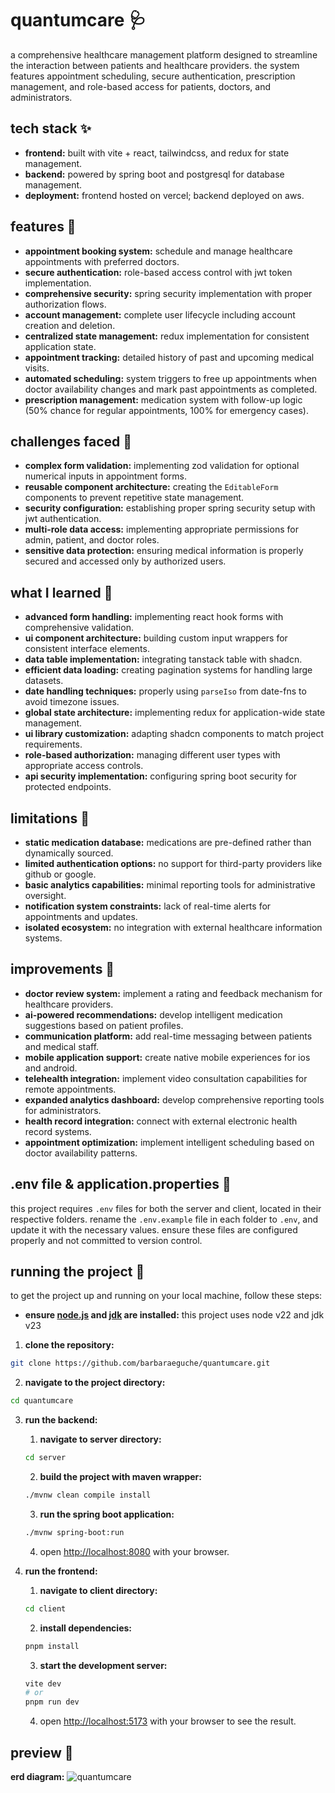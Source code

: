 # quantumcare 🩺
a comprehensive healthcare management platform designed to streamline the interaction between patients and healthcare 
providers. the system features appointment scheduling, secure authentication, prescription management, and role-based 
access for patients, doctors, and administrators.

## tech stack ✨
- **frontend:** built with vite + react, tailwindcss, and redux for state management.
- **backend:** powered by spring boot and postgresql for database management.
- **deployment:** frontend hosted on vercel; backend deployed on aws.

## features 👾
- **appointment booking system:** schedule and manage healthcare appointments with preferred doctors.
- **secure authentication:** role-based access control with jwt token implementation.
- **comprehensive security:** spring security implementation with proper authorization flows.
- **account management:** complete user lifecycle including account creation and deletion.
- **centralized state management:** redux implementation for consistent application state.
- **appointment tracking:** detailed history of past and upcoming medical visits.
- **automated scheduling:** system triggers to free up appointments when doctor availability changes and mark past appointments as completed.
- **prescription management:** medication system with follow-up logic (50% chance for regular appointments, 100% for emergency cases).


## challenges faced 💢
- **complex form validation:** implementing zod validation for optional numerical inputs in appointment forms.
- **reusable component architecture:** creating the `EditableForm` components to prevent repetitive state management.
- **security configuration:** establishing proper spring security setup with jwt authentication.
- **multi-role data access:** implementing appropriate permissions for admin, patient, and doctor roles.
- **sensitive data protection:** ensuring medical information is properly secured and accessed only by authorized users.

## what I learned 💭
- **advanced form handling:** implementing react hook forms with comprehensive validation.
- **ui component architecture:** building custom input wrappers for consistent interface elements.
- **data table implementation:** integrating tanstack table with shadcn.
- **efficient data loading:** creating pagination systems for handling large datasets.
- **date handling techniques:** properly using `parseIso` from date-fns to avoid timezone issues.
- **global state architecture:** implementing redux for application-wide state management.
- **ui library customization:** adapting shadcn components to match project requirements.
- **role-based authorization:** managing different user types with appropriate access controls.
- **api security implementation:** configuring spring boot security for protected endpoints.

## limitations 🚨
- **static medication database:** medications are pre-defined rather than dynamically sourced.
- **limited authentication options:** no support for third-party providers like github or google.
- **basic analytics capabilities:** minimal reporting tools for administrative oversight.
- **notification system constraints:** lack of real-time alerts for appointments and updates.
- **isolated ecosystem:** no integration with external healthcare information systems.

## improvements 🌱
- **doctor review system:** implement a rating and feedback mechanism for healthcare providers.
- **ai-powered recommendations:** develop intelligent medication suggestions based on patient profiles.
- **communication platform:** add real-time messaging between patients and medical staff.
- **mobile application support:** create native mobile experiences for ios and android.
- **telehealth integration:** implement video consultation capabilities for remote appointments.
- **expanded analytics dashboard:** develop comprehensive reporting tools for administrators.
- **health record integration:** connect with external electronic health record systems.
- **appointment optimization:** implement intelligent scheduling based on doctor availability patterns.

## .env file & application.properties 📄
this project requires `.env` files for both the server and client, located in their respective folders. rename the 
`.env.example` file in each folder to `.env`, and update it with the necessary values. ensure these files are 
configured properly and not committed to version control.

## running the project 🏁
to get the project up and running on your local machine, follow these steps:

- **ensure [node.js](https://nodejs.org/en) and [jdk](https://www.oracle.com/java/technologies/downloads/) are installed:** this project uses node v22 and jdk v23
1. **clone the repository:**
```bash
git clone https://github.com/barbaraeguche/quantumcare.git
```

2. **navigate to the project directory:**
```bash
cd quantumcare
```

3. **run the backend:**
   1. **navigate to server directory:**
   ```bash
   cd server
   ```
   2. **build the project with maven wrapper:**
   ```bash
   ./mvnw clean compile install
   ```
   3. **run the spring boot application:**
   ```bash
   ./mvnw spring-boot:run
   ```
   4. open [http://localhost:8080](http://localhost:8080) with your browser.

4. **run the frontend:**
   1. **navigate to client directory:**
   ```bash
   cd client
   ```
   2. **install dependencies:**
   ```bash
   pnpm install
   ```
   3. **start the development server:**
   ```bash
   vite dev
   # or
   pnpm run dev
   ```
   4. open [http://localhost:5173](http://localhost:5173/) with your browser to see the result.

## preview 📸
**erd diagram:**
![quantumcare](https://github.com/user-attachments/assets/fb58831e-8119-4b5c-8dc7-849fc4d97030)
